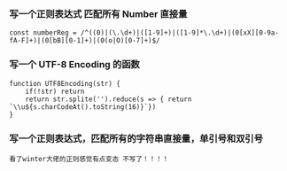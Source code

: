 ### 写一个正则表达式 匹配所有 Number 直接量
```
const numberReg = /^((0)|(\.\d+)|([1-9]+)|([1-9]*\.\d+)|(0[xX][0-9a-fA-F]+)|(0[bB][0-1]+)|(0(o|O)[0-7]+)$/
```

### 写一个 UTF-8 Encoding 的函数
```
function UTF8Encoding(str) {
    if(!str) return
    return str.splite('').reduce(s => { return `\\u${s.charCodeAt().toString(16)}`})
}
```

### 写一个正则表达式，匹配所有的字符串直接量，单引号和双引号
```
看了winter大佬的正则感觉有点变态 不写了！！！！
```